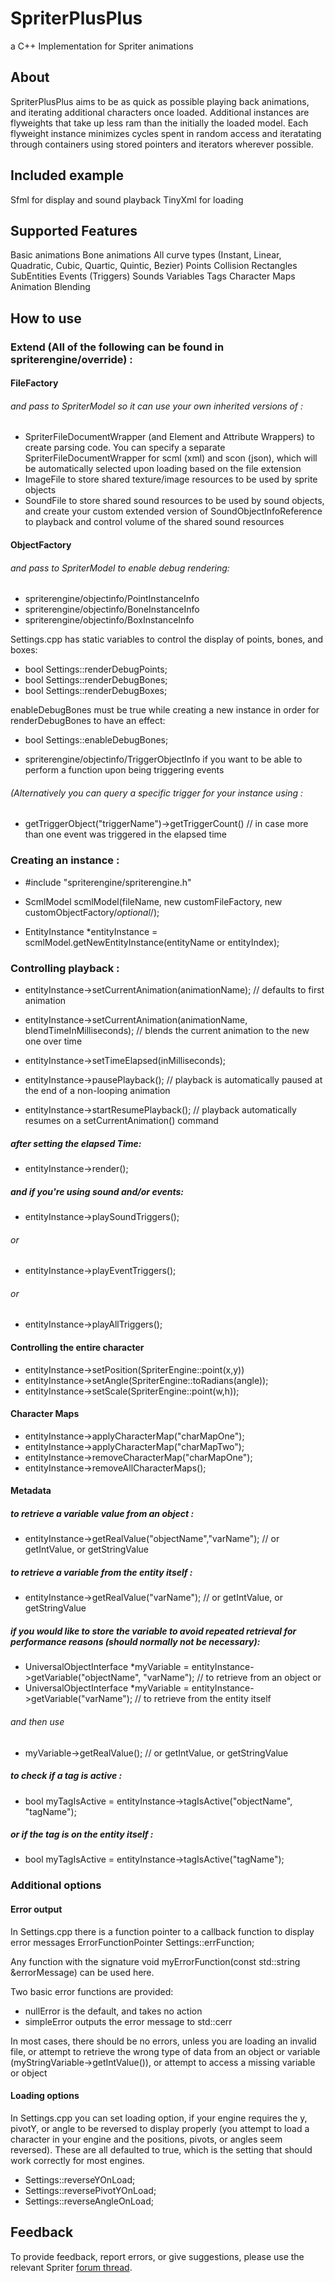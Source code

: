 # SpriterPlusPlus
a C++ Implementation for Spriter animations

## About
SpriterPlusPlus aims to be as quick as possible playing back animations, and iterating additional characters once loaded.
Additional instances are flyweights that take up less ram than the initially the loaded model.
Each flyweight instance minimizes cycles spent in random access and iteratating through containers using stored pointers and iterators wherever possible.

## Included example
Sfml for display and sound playback
TinyXml for loading

## Supported Features
Basic animations
Bone animations
All curve types (Instant, Linear, Quadratic, Cubic, Quartic, Quintic, Bezier)
Points
Collision Rectangles
SubEntities
Events (Triggers)
Sounds
Variables
Tags
Character Maps
Animation Blending

## How to use

### Extend (All of the following can be found in spriterengine/override) :
#### FileFactory 
###### and pass to SpriterModel so it can use your own inherited versions of :
* SpriterFileDocumentWrapper (and Element and Attribute Wrappers) to create parsing code.  You can specify a separate SpriterFileDocumentWrapper for scml (xml) and scon (json), which will be automatically selected upon loading based on the file extension
* ImageFile to store shared texture/image resources to be used by sprite objects
* SoundFile to store shared sound resources to be used by sound objects, and create your custom extended version of SoundObjectInfoReference to playback and control volume of the shared sound resources

#### ObjectFactory 
###### and pass to SpriterModel to enable debug rendering:
* spriterengine/objectinfo/PointInstanceInfo 
* spriterengine/objectinfo/BoneInstanceInfo
* spriterengine/objectinfo/BoxInstanceInfo 
 
Settings.cpp has static variables to control the display of points, bones, and boxes:

* bool Settings::renderDebugPoints;
* bool Settings::renderDebugBones;
* bool Settings::renderDebugBoxes;

enableDebugBones must be true while creating a new instance in order for renderDebugBones to have an effect:
* bool Settings::enableDebugBones;

* spriterengine/objectinfo/TriggerObjectInfo if you want to be able to perform a function upon being triggering events
###### (Alternatively you can query a specific trigger for your instance using :
* getTriggerObject("triggerName")->getTriggerCount() // in case more than one event was triggered in the elapsed time




### Creating an instance :
* #include "spriterengine/spriterengine.h"
* ScmlModel scmlModel(fileName, new customFileFactory, new customObjectFactory/*optional*/);

* EntityInstance *entityInstance = scmlModel.getNewEntityInstance(entityName or entityIndex);


### Controlling playback :
* entityInstance->setCurrentAnimation(animationName); // defaults to first animation
* entityInstance->setCurrentAnimation(animationName, blendTimeInMilliseconds); // blends the current animation to the new one over time
* entityInstance->setTimeElapsed(inMilliseconds); 

* entityInstance->pausePlayback(); // playback is automatically paused at the end of a non-looping animation
* entityInstance->startResumePlayback(); // playback automatically resumes on a setCurrentAnimation() command


##### after setting the elapsed Time:
* entityInstance->render();

##### and if you're using sound and/or events:
* entityInstance->playSoundTriggers();

###### or

* entityInstance->playEventTriggers();

###### or

* entityInstance->playAllTriggers();



#### Controlling the entire character
* entityInstance->setPosition(SpriterEngine::point(x,y))
* entityInstance->setAngle(SpriterEngine::toRadians(angle));
* entityInstance->setScale(SpriterEngine::point(w,h));


#### Character Maps
* entityInstance->applyCharacterMap("charMapOne");
* entityInstance->applyCharacterMap("charMapTwo");
* entityInstance->removeCharacterMap("charMapOne");
* entityInstance->removeAllCharacterMaps();


#### Metadata
##### to retrieve a variable value from an object :
* entityInstance->getRealValue("objectName","varName"); // or getIntValue, or getStringValue

##### to retrieve a variable from the entity itself :
* entityInstance->getRealValue("varName"); // or getIntValue, or getStringValue

##### if you would like to store the variable to avoid repeated retrieval for performance reasons (should normally not be necessary):
* UniversalObjectInterface *myVariable = entityInstance->getVariable("objectName", "varName"); // to retrieve from an object or
* UniversalObjectInterface *myVariable = entityInstance->getVariable("varName"); // to retrieve from the entity itself
 
######      and then use

* myVariable->getRealValue(); // or getIntValue, or getStringValue


##### to check if a tag is active :
* bool myTagIsActive = entityInstance->tagIsActive("objectName", "tagName");

##### or if the tag is on the entity itself :
* bool myTagIsActive = entityInstance->tagIsActive("tagName");


### Additional options
#### Error output
In Settings.cpp there is a function pointer to a callback function to display error messages
ErrorFunctionPointer Settings::errFunction; 

Any function with the signature void myErrorFunction(const std::string &errorMessage) can be used here. 

Two basic error functions are provided:
* nullError is the default, and takes no action
* simpleError outputs the error message to std::cerr

In most cases, there should be no errors, unless you are loading an invalid file, or attempt to retrieve the wrong type of data from an object or variable (myStringVariable->getIntValue()), or attempt to access a missing variable or object


	

#### Loading options
In Settings.cpp you can set loading option, if your engine requires the y, pivotY, or angle to be reversed to display properly (you attempt to load a character in your engine and the positions, pivots, or angles seem reversed).
These are all defaulted to true, which is the setting that should work correctly for most engines.

*	Settings::reverseYOnLoad;
*	Settings::reversePivotYOnLoad;
*	Settings::reverseAngleOnLoad;


## Feedback
To provide feedback, report errors, or give suggestions, please use the relevant Spriter [forum thread](http://brashmonkey.com/forum/index.php?/topic/4464-spriterplusplus-a-c-spriter-implementation/ "BrashMonkey forums").
